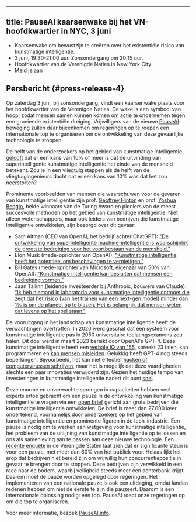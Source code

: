 

---
title: PauseAI kaarsenwake bij het VN-hoofdkwartier in NYC, 3 juni
---
- Kaarsenwake om bewustzijn te creëren over het existentiële risico van kunstmatige intelligentie.
- 3 juni, 19:30-21:00 uur. Zonsondergang om 20:15 uur.
- Hoofdkwartier van de Verenigde Naties in New York City.
- [Meld je aan](https://forms.gle/hsVetUDx3R1w6yj59)

## Persbericht {#press-release-4}

Op zaterdag 3 juni, bij zonsondergang, vindt een kaarsenwake plaats voor het hoofdkwartier van de Verenigde Naties.
De wake is een symbool van hoop, zodat mensen samen kunnen komen om actie te ondernemen tegen een groeiende existentiële dreiging.
Vrijwilligers van de nieuwe [PauseAI](http://pauseai.info)-beweging zullen daar bijeenkomen om regeringen op te roepen een internationale top te organiseren om de ontwikkeling van deze gevaarlijke technologie te stoppen.

De helft van de onderzoekers op het gebied van kunstmatige intelligentie [gelooft](https://aiimpacts.org/2022-expert-survey-on-progress-in-ai/) dat er een kans van 10% of meer is dat de uitvinding van superintelligente kunstmatige intelligentie het einde van de mensheid betekent. Zou je in een vliegtuig stappen als de helft van de vliegtuigingenieurs dacht dat er een kans van 10% was dat het zou neerstorten?

Prominente voorbeelden van mensen die waarschuwen voor de gevaren van kunstmatige intelligentie zijn prof. [Geoffrey Hinton](https://www.reuters.com/technology/ai-pioneer-says-its-threat-world-may-be-more-urgent-than-climate-change-2023-05-05/) en prof. [Yoshua Bengio](https://yoshuabengio.org/2023/05/22/how-rogue-ais-may-arise/), beide winnaars van de Turing Award en pioniers van de meest succesvolle methoden op het gebied van kunstmatige intelligentie. Niet alleen wetenschappers, maar ook leiders van bedrijven die kunstmatige intelligentie ontwikkelen, zijn bezorgd over dit gevaar:

- Sam Altman (CEO van OpenAI, het bedrijf achter ChatGPT): ["De ontwikkeling van superintelligente machine-intelligentie is waarschijnlijk de grootste bedreiging voor het voortbestaan van de mensheid."](https://blog.samaltman.com/machine-intelligence-part-1)
- Elon Musk (mede-oprichter van OpenAI): ["Kunstmatige intelligentie heeft het potentieel om beschavingen te vernietigen."](https://www.inc.com/ben-sherry/elon-musk-ai-has-the-potential-of-civilizational-destruction.html)
- Bill Gates (mede-oprichter van Microsoft, eigenaar van 50% van OpenAI): ["Kunstmatige intelligentie kan besluiten dat mensen een bedreiging vormen."](https://www.denisonforum.org/daily-article/bill-gates-ai-humans-threat/)
- Jaan Tallinn (leidende investeerder bij Anthropic, bouwers van Claude): ["Ik heb niemand in laboratoria voor kunstmatige intelligentie ontmoet die zegt dat het risico [van het trainen van een next-gen model] minder dan 1% is om de planeet op te blazen. Het is belangrijk dat mensen weten dat levens op het spel staan."](https://twitter.com/liron/status/1656929936639430657)

De vooruitgang in het landschap van kunstmatige intelligentie heeft de verwachtingen overtroffen. In 2020 werd geschat dat een systeem voor kunstmatige intelligentie pas in 2050 universitaire toelatingsexamens zou halen. Dit doel werd in maart 2023 bereikt door OpenAI's GPT-4. Deze kunstmatige intelligentie heeft een [verbale IQ van 155](https://bgr.com/tech/chatgpt-took-an-iq-test-and-its-score-was-sky-high/), spreekt 23 talen, kan programmeren en [kan mensen misleiden](https://www.theinsaneapp.com/2023/03/gpt4-passed-captcha-test.html). Gelukkig heeft GPT-4 nog steeds beperkingen. Bijvoorbeeld, het kan niet effectief [hacken of computervirussen schrijven](https://pauseai.info/cybersecurity-risks), maar het is mogelijk dat deze vaardigheden slechts een paar innovaties verwijderd zijn. Gezien het huidige tempo van investeringen in kunstmatige intelligentie nadert dit punt [snel](https://pauseai.info/urgency).

Deze enorme en onverwachte sprongen in capaciteiten hebben veel experts ertoe gebracht om een pauze in de ontwikkeling van kunstmatige intelligentie te vragen via een [open brief](https://futureoflife.org/open-letter/pause-giant-ai-experiments/) gericht aan grote bedrijven die kunstmatige intelligentie ontwikkelen. De brief is meer dan 27.000 keer ondertekend, voornamelijk door onderzoekers op het gebied van kunstmatige intelligentie en prominente figuren in de tech-industrie. Een pauze is nodig om te werken aan wetgeving voor kunstmatige intelligentie, het probleem van de uitlijning van kunstmatige intelligentie op te lossen en ons als samenleving aan te passen aan deze nieuwe technologie. Een [recente enquête](https://forum.effectivealtruism.org/posts/EoqeJCBiuJbMTKfPZ/unveiling-the-american-public-opinion-on-ai-moratorium-and) in de Verenigde Staten laat zien dat er significante steun is voor een pauze, met meer dan 60% van het publiek voor. Helaas lijkt het erop dat bedrijven niet bereid zijn om vrijwillig hun concurrentiepositie in gevaar te brengen door te stoppen. Deze bedrijven zijn verwikkeld in een race naar de bodem, waarbij veiligheid steeds meer een achterbank krijgt. Daarom moet de pauze worden opgelegd door regeringen. Het implementeren van een nationale pauze is ook een uitdaging, omdat landen redenen hebben om niet de eerste te zijn die pauzeert. Daarom is een internationale oplossing nodig: een top. PauseAI roept onze regeringen op om die top te organiseren.

Voor meer informatie, bezoek [PauseAI.info](http://pauseai.info).